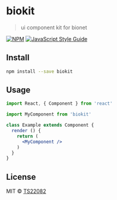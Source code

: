 # biokit

> ui component kit for bionet

[![NPM](https://img.shields.io/npm/v/biokit.svg)](https://www.npmjs.com/package/biokit) [![JavaScript Style Guide](https://img.shields.io/badge/code_style-standard-brightgreen.svg)](https://standardjs.com)

## Install

```bash
npm install --save biokit
```

## Usage

```jsx
import React, { Component } from 'react'

import MyComponent from 'biokit'

class Example extends Component {
  render () {
    return (
      <MyComponent />
    )
  }
}
```

## License

MIT © [TS22082](https://github.com/TS22082)
